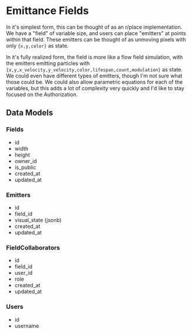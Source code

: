 # Emittance Fields

In it's simplest form, this can be thought of as an r/place implementation. We have a "field" of variable size, and users can place "emitters" at points within that field. These emitters can be thought of as unmoving pixels with only `{x,y,color}` as state.

In it's fully realized form, the field is more like a flow field simulation, with the emitters emitting particles with `{x,y,x_velocity,y_velocity,color,lifespan,count,modulation}` as state. We could even have different types of emitters, though I'm not sure what those could be. We could also allow parametric equations for each of the variables, but this adds a lot of complexity very quickly and I'd like to stay focused on the Authorization.

## Data Models

### Fields

- id
- width
- height
- owner_id
- is_public
- created_at
- updated_at

### Emitters

- id
- field_id
- visual_state (jsonb)
- created_at
- updated_at

### FieldCollaborators

- id
- field_id
- user_id
- role
- created_at
- updated_at

### Users

- id
- username

